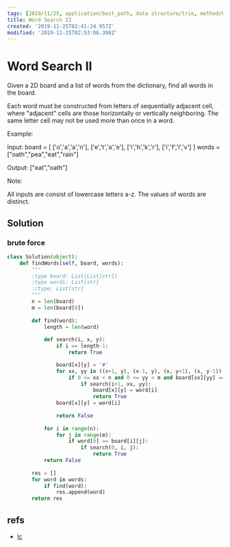 ```yaml
---
tags: [2019/11/25, application/best_path, data structure/trie, method/backtrack, TODO]
title: Word Search II
created: '2019-11-25T02:41:24.957Z'
modified: '2019-11-25T02:53:06.398Z'
---
```


# Word Search II

Given a 2D board and a list of words from the dictionary, find all words in the board.

Each word must be constructed from letters of sequentially adjacent cell, where "adjacent" cells are those horizontally or vertically neighboring. The same letter cell may not be used more than once in a word.

 

Example:

Input: 
board = [
  ['o','a','a','n'],
  ['e','t','a','e'],
  ['i','h','k','r'],
  ['i','f','l','v']
]
words = ["oath","pea","eat","rain"]

Output: ["eat","oath"]
 

Note:

All inputs are consist of lowercase letters a-z.
The values of words are distinct.

## Solution

### brute force

```python
class Solution(object):
    def findWords(self, board, words):
        """
        :type board: List[List[str]]
        :type words: List[str]
        :rtype: List[str]
        """
        n = len(board)
        m = len(board[0])
        
        def find(word):
            length = len(word)
            
            def search(i, x, y):
                if i == length-1:
                    return True

                board[x][y] = '#'
                for xx, yy in ((x+1, y), (x-1, y), (x, y+1), (x, y-1)):
                    if 0 <= xx < n and 0 <= yy < m and board[xx][yy] == word[i+1]:
                        if search(i+1, xx, yy):
                            board[x][y] = word[i]
                            return True
                board[x][y] = word[i]
                        
                return False
                  
            for i in range(n):
                for j in range(m):
                    if word[0] == board[i][j]:
                        if search(0, i, j):
                            return True
            return False
            
        res = []
        for word in words:
            if find(word):
                res.append(word)
        return res
```

## refs

* [lc](https://leetcode.com/problems/word-search-ii/)

